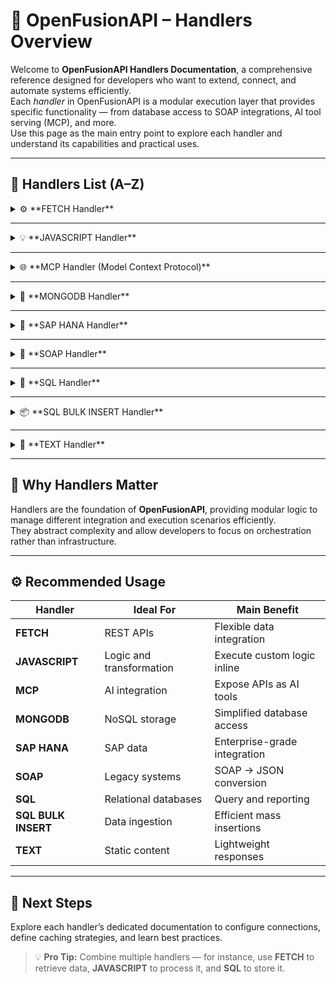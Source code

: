 # 🚀 **OpenFusionAPI – Handlers Overview**

Welcome to **OpenFusionAPI Handlers Documentation**, a comprehensive reference designed for developers who want to extend, connect, and automate systems efficiently.  
Each *handler* in OpenFusionAPI is a modular execution layer that provides specific functionality — from database access to SOAP integrations, AI tool serving (MCP), and more.  
Use this page as the main entry point to explore each handler and understand its capabilities and practical uses.

---

## 🧩 **Handlers List (A–Z)**

<details>
<summary>⚙️ **FETCH Handler**</summary>

**Purpose:**  
Executes HTTP requests to external APIs or services.

**Use Case:**  
Ideal for consuming REST APIs, internal microservices, or external data providers returning JSON, XML, or text.

**Key Features:**  
- Supports all HTTP methods (GET, POST, PUT, DELETE, etc.)  
- Allows custom headers and query parameters  
- Integrated caching and logging  
- Can be combined with other handlers for data pipelines  
</details>

---

<details>
<summary>💡 **JAVASCRIPT Handler**</summary>

**Purpose:**  
Executes JavaScript logic directly inside OpenFusionAPI.

**Use Case:**  
Perfect for dynamic data transformation, validation, or building advanced flow control without modifying backend code.

**Key Features:**  
- Built-in JavaScript editor  
- Supports isolated execution contexts  
- Can invoke other endpoints programmatically  
- Includes internal helper libraries  
</details>

---

<details>
<summary>🌐 **MCP Handler (Model Context Protocol)**</summary>

**Purpose:**  
Creates an MCP server that exposes OpenFusionAPI endpoints as AI-accessible tools through the Model Context Protocol.

**Use Case:**  
Enables AI assistants and automation systems to interact with your APIs naturally.

**Key Features:**  
- Uses `@modelcontextprotocol/sdk` internally  
- Detects all MCP-enabled endpoints automatically  
- Returns MCP-standard metadata responses  
- Compatible with MCP clients such as *Inspector* and others  
</details>

---

<details>
<summary>🍃 **MONGODB Handler**</summary>

**Purpose:**  
Provides connectivity to MongoDB databases using the Mongoose library.

**Use Case:**  
Integrates OpenFusionAPI endpoints with MongoDB collections for CRUD operations.

**Key Features:**  
- Connection via inline or environment variables  
- Uses the same caching and logging system as other handlers  
- Executes custom logic via embedded JavaScript  
- Opens and closes the connection automatically per request  
</details>

---

<details>
<summary>🧮 **SAP HANA Handler**</summary>

**Purpose:**  
Executes SQL commands on SAP HANA databases.

**Use Case:**  
Bridges enterprise SAP environments with web APIs or automation tools.

**Key Features:**  
- Full SQL support for SAP HANA  
- Parameterized authentication and connection settings  
- Returns data as JSON  
- Handles caching, logging, and error control consistently  
</details>

---

<details>
<summary>🧱 **SOAP Handler**</summary>

**Purpose:**  
Handles SOAP-based services and WSDL integration.

**Use Case:**  
Perfect for enterprise or legacy system integrations requiring SOAP communication.

**Key Features:**  
- Parameterized authentication for SOAP requests  
- Auto-generates clients based on WSDL  
- Returns results as JSON  
- Fully compatible with fastify and Node.js standards  
</details>

---

<details>
<summary>💾 **SQL Handler**</summary>

**Purpose:**  
Executes standard SQL operations across supported databases via Sequelize.

**Use Case:**  
Ideal for CRUD operations, analytics, and reporting endpoints.

**Key Features:**  
- Compatible with MySQL, PostgreSQL, MSSQL, SQLite  
- Accepts dynamic queries and parameters  
- Returns query results in JSON format  
- Includes caching and unified logging  
</details>

---

<details>
<summary>📦 **SQL BULK INSERT Handler**</summary>

**Purpose:**  
Performs efficient bulk insert operations on supported SQL databases.

**Use Case:**  
Used for high-performance data imports or synchronization.

**Key Features:**  
- Requires table name and data array in JSON  
- Ignores non-existing fields automatically  
- Returns number of inserted rows  
- May lock the table depending on the database engine  
</details>

---

<details>
<summary>🧾 **TEXT Handler**</summary>

**Purpose:**  
Delivers static text or files via HTTP responses.

**Use Case:**  
Best suited for serving static data, help content, or configuration scripts.

**Key Features:**  
- Supports multiple MIME types  
- Fully configurable content source  
- Optional caching in seconds  
- Lightweight and efficient  
</details>

---

## 🧠 **Why Handlers Matter**

Handlers are the foundation of **OpenFusionAPI**, providing modular logic to manage different integration and execution scenarios efficiently.  
They abstract complexity and allow developers to focus on orchestration rather than infrastructure.

---

## ⚙️ **Recommended Usage**

| Handler | Ideal For | Main Benefit |
|----------|------------|--------------|
| **FETCH** | REST APIs | Flexible data integration |
| **JAVASCRIPT** | Logic and transformation | Execute custom logic inline |
| **MCP** | AI integration | Expose APIs as AI tools |
| **MONGODB** | NoSQL storage | Simplified database access |
| **SAP HANA** | SAP data | Enterprise-grade integration |
| **SOAP** | Legacy systems | SOAP → JSON conversion |
| **SQL** | Relational databases | Query and reporting |
| **SQL BULK INSERT** | Data ingestion | Efficient mass insertions |
| **TEXT** | Static content | Lightweight responses |

---

## 🧭 **Next Steps**

Explore each handler’s dedicated documentation to configure connections, define caching strategies, and learn best practices.  
> 💡 **Pro Tip:** Combine multiple handlers — for instance, use **FETCH** to retrieve data, **JAVASCRIPT** to process it, and **SQL** to store it.

